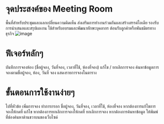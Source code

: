 # จุดประสงค์ของ Meeting Room
พื้นที่สำหรับประชุมและแลกเปลี่ยนความคิดเห็น
ส่งเสริมการทำงานร่วมกันและสร้างสรรค์ไอเดีย
รองรับการนำเสนอและสรุปผลงาน
ใช้สำหรับอบรมและพัฒนาทักษะบุคลากร
ต้อนรับลูกค้าหรือพันธมิตรทางธุรกิจ
![image](https://github.com/user-attachments/assets/1dab4829-4cb4-4008-8941-7fdbf467a7b3)


# ฟีเจอร์หลักๆ
บันทึกการจองห้อง (ชื่อผู้จอง, วันที่จอง, เวลาที่ใช้, ห้องที่จอง) 
แก้ไข / ยกเลิกการจอง
ค้นหาข้อมูลการจองตามชื่อผู้จอง, ห้อง, วันที่ จอง
แสดงรายการจองในตาราง

# ขั้นตอนการใช้งานง่ายๆ
ไปที่หัวข้อ เพิ่มการจอง
ทำการกรอก ชื่อผู้จอง, วันที่จอง, เวลาที่ใช้, ห้องที่จอง
หากต้องการแก้ไขการจองให้กดที่ แก้ไข
หากต้องการยกเลิกการจองให้กดที่ ยกเลิกการจอง
หากต้องการค้นหาข้อมูล ให้พิมพ์ที่ช่องค้นหาด้านขวาบนของเว็บไซด์
